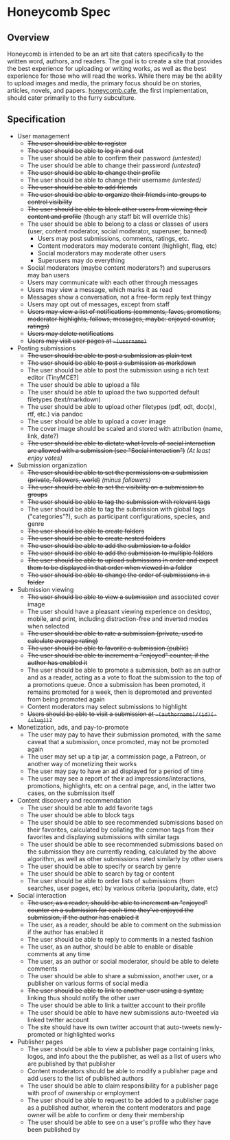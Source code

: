 Honeycomb Spec
==============

## Overview

Honeycomb is intended to be an art site that caters specifically to the written
word, authors, and readers.  The goal is to create a site that provides the best
experience for uploading or writing works, as well as the best experience for
those who will read the works.  While there may be the ability to upload images
and media, the primary focus should be on stories, articles, novels, and papers.
[honeycomb.cafe](http://honeycomb.cafe), the first implementation, should cater
primarily to the furry subculture.

## Specification

* User management
    * ~~The user should be able to register~~
    * ~~The user should be able to log in and out~~
    * The user should be able to confirm their password *(untested)*
    * The user should be able to change their password *(untested)*
    * ~~The user should be able to change their profile~~
    * The user should be able to change their username *(untested)*
    * ~~The user should be able to add friends~~
    * ~~The user should be able to organize their friends into groups to control
      visibility~~
    * ~~The user should be able to block other users from viewing their content
      and profile~~ (though any staff bit will override this)
    * The user should be able to belong to a class or classes of users (user,
      content moderator, social moderator, superuser, banned)
        * Users may post submissions, comments, ratings, etc.
        * Content moderators may moderate content (highlight, flag, etc)
        * Social moderators may moderate other users
        * Superusers may do everything
    * Social moderators (maybe content moderators?) and superusers may ban users
    * Users may communicate with each other through messages
    * Users may view a message, which marks it as read
    * Messages show a conversation, not a free-form reply text thingy
    * Users may opt out of messages, except from staff
    * ~~Users may view a list of notifications (comments, faves, promotions,
      moderator highlights, follows, messages, maybe: enjoyed counter,
      ratings)~~
    * ~~Users may delete notifications~~
    * ~~Users may visit user pages at `~(username)`~~
* Posting submissions
    * ~~The user should be able to post a submission as plain text~~
    * ~~The user should be able to post a submission as markdown~~
    * The user should be able to post the submission using a rich text editor
      (TinyMCE?)
    * The user should be able to upload a file
    * The user should be able to upload the two supported default filetypes
      (text/markdown)
    * The user should be able to upload other filetypes (pdf, odt, doc(x), rtf,
      etc.) via pandoc
    * The user should be able to upload a cover image
    * The cover image should be scaled and stored with attribution (name, link, date?)
    * ~~The user should be able to dictate what levels of social interaction
      are allowed with a submission (see "Social interaction")~~
      *(At least enjoy votes)*
* Submission organization
    * ~~The user should be able to set the permissions on a submission (private, followers, world)~~ *(minus followers)*
    * ~~The user should be able to set the visibility on a submission to groups~~
    * ~~The user should be able to tag the submission with relevant tags~~
    * The user should be able to tag the submission with global tags ("categories"?),
      such as participant configurations, species, and genre
    * ~~The user should be able to create folders~~
    * ~~The user should be able to create nested folders~~
    * ~~The user should be able to add the submission to a folder~~
    * ~~The user should be able to add the submission to multiple folders~~
    * ~~The user should be able to upload submissions in order and expect them to be
      displayed in that order when viewed in a folder~~
    * ~~The user should be able to change the order of submissions in a folder~~
* Submission viewing
    * ~~The user should be able to view a submission~~ and associated cover image
    * The user should have a pleasant viewing experience on desktop, mobile, and
      print, including distraction-free and inverted modes when selected
    * ~~The user should be able to rate a submission (private, used to
      calculate average rating)~~
    * ~~The user should be able to favorite a submission (public)~~
    * ~~The user should be able to increment a "enjoyed" counter, if the author
      has enabled it~~
    * The user should be able to promote a submission, both as an author and as a
      reader, acting as a vote to float the submission to the top of a promotions
      queue.  Once a submission has been promoted, it remains promoted for a week,
      then is depromoted and prevented from being promoted again
    * Content moderators may select submissions to highlight
    * ~~Users should be able to visit a submission at `~(authorname)/(id)(-(slug))?`~~
* Monetization, ads, and pay-to-promote
    * The user may pay to have their submission promoted, with the same caveat that a
      submission, once promoted, may not be promoted again
    * The user may set up a tip jar, a commission page, a Patreon, or another
      way of monetizing their works
    * The user may pay to have an ad displayed for a period of time
    * The user may see a report of their ad impressions/interactions,
      promotions, highlights, etc on a central page, and, in the latter two
      cases, on the submission itself
* Content discovery and recommendation
    * The user should be able to add favorite tags
    * The user should be able to block tags
    * The user should be able to see recommended submissions based on their
      favorites, calculated by collating the common tags from their favorites
      and displaying submissions with similar tags
    * The user should be able to see recommended submissions based on the submission they
      are currently reading, calculated by the above algorithm, as well as other
      submissions rated similarly by other users
    * The user should be able to specify or search by genre
    * The user should be able to search by tag or content
    * The user should be able to order lists of submissions (from searches, user
      pages, etc) by various criteria (popularity, date, etc)
* Social interaction
    * ~~The user, as a reader, should be able to increment an "enjoyed" counter on
      a submission for each time they've enjoyed the submission, if the author has enabled
      it~~
    * The user, as a reader, should be able to comment on the submission if the
      author has enabled it
    * The user should be able to reply to comments in a nested fashion
    * The user, as an author, should be able to enable or disable comments at
      any time
    * The user, as an author or social moderator, should be able to delete
      comments
    * The user should be able to share a submission, another user, or a publisher on
      various forms of social media
    * ~~The user should be able to link to another user using a syntax;~~ linking thus
      should notify the other user
    * The user should be able to link a twitter account to their profile
    * The user should be able to have new submissions auto-tweeted via linked twitter
      account
    * The site should have its own twitter account that auto-tweets newly-promoted
      or highlighted works
* Publisher pages
    * The user should be able to view a publisher page containing links, logos, and info
      about the the publisher, as well as a list of users who are published by that
      publisher
    * Content moderators should be able to modify a publisher page and add users to the list
      of published authors
    * The user should be able to claim responsibility for a publisher page with proof of
      ownership or employment
    * The user should be able to request to be added to a publisher page as a published
      author, wherein the content moderators and page owner will be able to confirm or deny
      their membership
    * The user should be able to see on a user's profile who they have been published by
